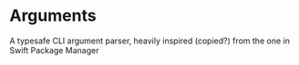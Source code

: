 # Arguments
A typesafe CLI argument parser, heavily inspired (copied?) from the one in Swift Package Manager

